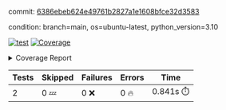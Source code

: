 commit: [6386ebeb624e49761b2827a1e1608bfce32d3583](https://github.com/rcmdnk/python-template/tree/6386ebeb624e49761b2827a1e1608bfce32d3583)

condition: branch=main, os=ubuntu-latest, python_version=3.10

[![test](https://github.com/rcmdnk/python-template/actions/workflows/test.yml/badge.svg)](https://github.com/rcmdnk/python-template/actions/runs/7676844954)
<a href="https://github.com/rcmdnk/python-template/blob/6386ebeb624e49761b2827a1e1608bfce32d3583/README.md"><img alt="Coverage" src="https://img.shields.io/badge/Coverage-100%25-brightgreen.svg" /></a><details><summary>Coverage Report </summary><table><tr><th>File</th><th>Stmts</th><th>Miss</th><th>Cover</th></tr><tbody><tr><td><b>TOTAL</b></td><td><b>4</b></td><td><b>0</b></td><td><b>100%</b></td></tr></tbody></table></details>

| Tests | Skipped | Failures | Errors | Time |
| ----- | ------- | -------- | -------- | ------------------ |
| 2 | 0 :zzz: | 0 :x: | 0 :fire: | 0.841s :stopwatch: |

